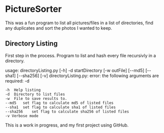 # PictureSorter
This was a fun program to list all pictures/files in a list of directories, find any duplicates and
sort the photos I wanted to keep. 

## Directory Listing
First step in the process. Program to list and hash every file recursivly in a directory.

usage: directoryListing.py [-h] -d startDirectory [-w outFile] [--md5] [--sha1] [--sha256] [-v]
directoryListing.py: error: the following arguments are required: -d

    -h  Help listing
    -d  Directory to list files
    -w  File to save results to.
    --md5   set flag to calculate md5 of listed files
    --sha1  set flag to calculate sha1 of listed files
    --sha256    set flag to calculate sha256 of listed files
    -v Verbose mode

This is a work in progress, and my first project using GitHub. 

